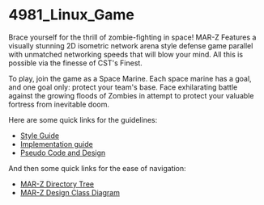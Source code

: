 # 4981_Linux_Game

Brace yourself for the thrill of zombie-fighting in space! MAR-Z Features a visually stunning 2D isometric network arena style defense game parallel with unmatched networking speeds that will blow your mind. All this is possible via the finesse of CST's Finest.  

To play, join the game as a Space Marine. Each space marine has a goal, and one goal only: protect your team's base. Face exhilarating battle against the growing floods of Zombies in attempt to protect your valuable fortress from inevitable doom.  


Here are some quick links for the guidelines:
- [Style Guide](https://github.com/bcit-datacomm/4981_Linux_Game/wiki/Style-Guide)
- [Implementation guide](https://github.com/bcit-datacomm/4981_Linux_Game/wiki/Implementation-Guide)
- [Pseudo Code and Design](https://github.com/bcit-datacomm/4981_Linux_Game/wiki/Design)

And then some quick links for the ease of navigation:
- [MAR-Z Directory Tree](https://github.com/bcit-datacomm/4981_Linux_Game/wiki/Directory-Tree-of-MAR-Z)
- [MAR-Z Design Class Diagram](https://github.com/bcit-datacomm/4981_Linux_Game/wiki/Directory-Tree-of-MAR-Z)
